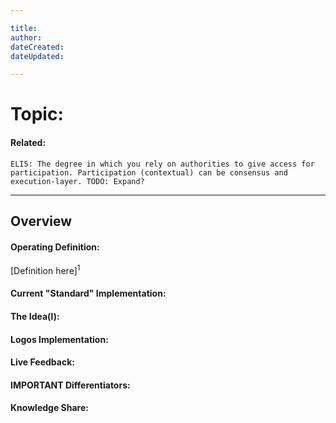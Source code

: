 ```yaml
---

title:
author: 
dateCreated:
dateUpdated:

---
```


# Topic:
#### Related:
`ELI5: The degree in which you rely on authorities to give access for participation. Participation (contextual) can be consensus and execution-layer. TODO: Expand?`

---

## Overview

#### Operating Definition:
[Definition here]<sup>1</sup>

#### Current "Standard" Implementation:


#### The Idea(l):


#### Logos Implementation:


#### Live Feedback:


#### IMPORTANT Differentiators:


#### Knowledge Share: